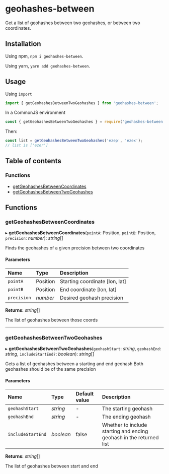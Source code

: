 # geohashes-between

Get a list of geohashes between two geohashes, or between two coordinates.

## Installation

Using npm, `npm i geohashes-between`.

Using yarn, `yarn add geohashes-between`.

## Usage

Using `import`

```javascript
import { getGeohashesBetweenTwoGeohashes } from 'geohashes-between';
```

In a CommonJS environment

```javascript
const { getGeohashesBetweenTwoGeohashes } = require('geohashes-between');
```

Then:

```javascript
const list = getGeohashesBetweenTwoGeohashes('ezep', 'ezex');
// list is ['ezer']
```

## Table of contents

### Functions

- [getGeohashesBetweenCoordinates](modules.md#getgeohashesbetweencoordinates)
- [getGeohashesBetweenTwoGeohashes](modules.md#getgeohashesbetweentwogeohashes)

## Functions

### getGeohashesBetweenCoordinates

▸ **getGeohashesBetweenCoordinates**(`pointA`: Position, `pointB`: Position, `precision`: _number_): _string_[]

Finds the geohashes of a given precision between two coordinates

#### Parameters

| Name        | Type     | Description                    |
| :---------- | :------- | :----------------------------- |
| `pointA`    | Position | Starting coordinate [lon, lat] |
| `pointB`    | Position | End coordinate [lon, lat]      |
| `precision` | _number_ | Desired geohash precision      |

**Returns:** _string_[]

The list of geohashes between those coords

---

### getGeohashesBetweenTwoGeohashes

▸ **getGeohashesBetweenTwoGeohashes**(`geohashStart`: _string_, `geohashEnd`: _string_, `includeStartEnd?`: _boolean_): _string_[]

Gets a list of geohashes between a starting and end geohash
Both geohashes should be of the same precision

#### Parameters

| Name              | Type      | Default value | Description                                                         |
| :---------------- | :-------- | :------------ | :------------------------------------------------------------------ |
| `geohashStart`    | _string_  | -             | The starting geohash                                                |
| `geohashEnd`      | _string_  | -             | The ending geohash                                                  |
| `includeStartEnd` | _boolean_ | false         | Whether to include starting and ending geohash in the returned list |

**Returns:** _string_[]

The list of geohashes between start and end
